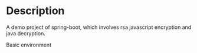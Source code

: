# Description

A demo project of spring-boot, which involves rsa javascript encryption and java decryption.


Basic environment


